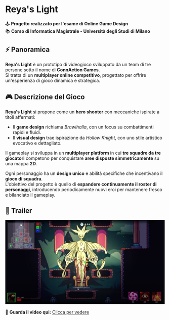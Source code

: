 # Reya's Light

🕹️ **Progetto realizzato per l'esame di Online Game Design**  
📚 **Corso di Informatica Magistrale - Università degli Studi di Milano**  

## ⚡ Panoramica  
**Reya's Light** è un prototipo di videogioco sviluppato da un team di tre persone sotto il nome di **ConnAction Games**.  
Si tratta di un **multiplayer online competitivo**, progettato per offrire un'esperienza di gioco dinamica e strategica.  

## 🎮 Descrizione del Gioco  
**Reya's Light** si propone come un **hero shooter** con meccaniche ispirate a titoli affermati:  
- Il **game design** richiama *Brawlhalla*, con un focus su combattimenti rapidi e fluidi.  
- Il **visual design** trae ispirazione da *Hollow Knight*, con uno stile artistico evocativo e dettagliato.  

Il gameplay si sviluppa in un **multiplayer platform** in cui **tre squadre da tre giocatori** competono per conquistare **aree disposte simmetricamente** su una mappa **2D**.  

Ogni personaggio ha un **design unico** e abilità specifiche che incentivano il **gioco di squadra**.  
L'obiettivo del progetto è quello di **espandere continuamente il roster di personaggi**, introducendo periodicamente nuovi eroi per mantenere fresco e bilanciato il gameplay.  

## 🎥 Trailer  
[![Guarda il video](assets/RsL.jpg)](https://drive.google.com/file/d/1ZQJnZ2VmsCRnbpv0b4N226NVsDTPw0wN/view?usp=drive_link)  

🔗 **Guarda il video qui:** [Clicca per vedere](https://drive.google.com/file/d/1ZQJnZ2VmsCRnbpv0b4N226NVsDTPw0wN/view?usp=drive_link)  

